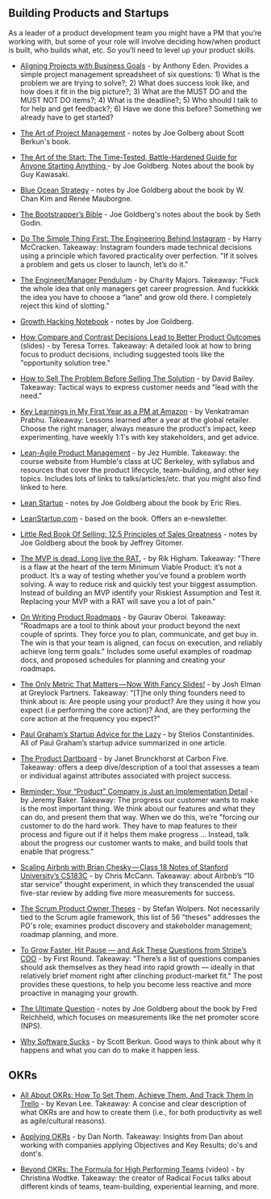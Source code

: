 ## Building Products and Startups

As a leader of a product development team you might have a PM that you’re working with, but some of your role will involve deciding how/when product is built, who builds what, etc. So you’ll need to level up your product skills.

- [Aligning Projects with Business Goals](https://blog.dnsimple.com/2017/02/aligning-business-goals-with-projects/) - by Anthony Eden. Provides a simple project management spreadsheet of six questions: 1) What is the problem we are trying to solve?; 2) What does success look like, and how does it fit in the big picture?; 3) What are the MUST DO and the MUST NOT DO items?; 4) What is the deadline?; 5) Who should I talk to for help and get feedback?; 6) Have we done this before? Something we already have to get started?

- [The Art of Project Management](https://docs.google.com/document/d/1Cr2DRP06GcBNQoOc3K5huQ61Mk_yyX5ZFsS8IlF1M6Y/edit) - notes by Joe Golberg about Scott Berkun's book.

- [The Art of the Start: The Time-Tested, Battle-Hardened Guide for Anyone Starting Anything ](https://docs.google.com/document/d/1EC4eF-uVeD-Arwoxl5SUKSQNmLK1CRF775zpRqVP4q0/edit#heading=h.efeded667ce6) - by Joe Goldberg. Notes about the book by Guy Kawasaki.

- [Blue Ocean Strategy](https://docs.google.com/document/d/1eR2K1fLY-_XQUfpJbEkB6xzSatyhQauI3-213jDjTL4/edit) - notes by Joe Goldberg about the book by W. Chan Kim and Renée Mauborgne.

- [The Bootstrapper’s Bible](https://docs.google.com/document/d/1atBNc_GFQ0jXkUiEEZ7sU7S0awlHN_nL-ukVVljOGP4/edit) - Joe Goldberg's notes about the book by Seth Godin.

- [Do The Simple Thing First: The Engineering Behind Instagram](https://www.fastcompany.com/3047642/do-the-simple-thing-first-the-engineering-behind-instagram) - by Harry McCracken. Takeaway: Instagram founders made technical decisions using a principle which favored practicality over perfection. "If it solves a problem and gets us closer to launch, let’s do it."

- [The Engineer/Manager Pendulum](https://charity.wtf/2017/05/11/the-engineer-manager-pendulum/) - by Charity Majors. Takeaway: "Fuck the whole idea that only managers get career progression. And fuckkkk the idea you have to choose a “lane” and grow old there.  I completely reject this kind of slotting."

- [Growth Hacking Notebook](https://docs.google.com/document/d/1uN_kMZlwsdaliiUhIEei5PTnLphm0p6Eo57Xg6LnFHc/edit) - notes by Joe Goldberg.

- [How Compare and Contrast Decisions Lead to Better Product Outcomes](https://www.producttalk.org/2017/09/compare-and-contrast-decisions/) (slides) - by Teresa Torres. Takeaway: A detailed look at how to bring focus to product decisions, including suggested tools like the "opportunity solution tree." 

- [How to Sell The Problem Before Selling The Solution](https://medium.com/swlh/how-to-perfectly-capture-your-customers-need-c924e3209484) - by David Bailey. Takeaway: Tactical ways to express customer needs and "lead with the need."

- [Key Learnings in My First Year as a PM at Amazon](https://www.linkedin.com/pulse/key-learnings-my-first-year-pm-amazon-venkatraman-prabhu) - by Venkatraman Prabhu. Takeaway: Lessons learned after a year at the global retailer. Choose the right manager, always measure the product's impact, keep experimenting, have weekly 1:1's with key stakeholders, and get advice.

- [Lean-Agile Product Management](https://lapm.continuousdelivery.com/) - by Jez Humble. Takeaway: the course website from Humble's class at UC Berkeley, with syllabus and resources that cover the product lifecycle, team-building, and other key topics. Includes lots of links to talks/articles/etc. that you might also find linked to here.

- [Lean Startup](https://docs.google.com/document/d/1Xs9VBBhh68DVCywXN7TRtDcWQQLDJWcLCvUOxnzNHmw/edit) - notes by Joe Goldberg about the book by Eric Ries.

- [LeanStartup.com](http://theleanstartup.com/) - based on the book. Offers an e-newsletter. 

- [Little Red Book Of Selling: 12.5 Principles of Sales Greatness](https://docs.google.com/document/d/1WegOfyGsrx7GhUFOnnOMT-cJlsvbwJdZamTyRS8ZWSU/edit) - notes by Joe Goldberg about the book by Jeffrey Gitomer.

- [The MVP is dead. Long live the RAT.](https://hackernoon.com/the-mvp-is-dead-long-live-the-rat-233d5d16ab02) - by Rik Higham. Takeaway: "There is a flaw at the heart of the term Minimum Viable Product: it’s not a product. It’s a way of testing whether you’ve found a problem worth solving. A way to reduce risk and quickly test your biggest assumption. Instead of building an MVP identify your Riskiest Assumption and Test it. Replacing your MVP with a RAT will save you a lot of pain."

- [On Writing Product Roadmaps](https://goberoi.com/on-writing-product-roadmaps-a4d72f96326c) - by Gaurav Oberoi. Takeaway: "Roadmaps are a tool to think about your product beyond the next couple of sprints. They force you to plan, communicate, and get buy in. The win is that your team is aligned, can focus on execution, and reliably achieve long term goals." Includes some useful examples of roadmap docs, and proposed schedules for planning and creating your roadmaps. 

- [The Only Metric That Matters — Now With Fancy Slides!](https://news.greylock.com/the-only-metric-that-matters-now-with-fancy-slides-232474cf414c) - by Josh Elman at Greylock Partners. Takeaway: "[T]he only thing founders need to think about is: Are people using your product? Are they using it how you expect (i.e performing the core action)? And, are they performing the core action at the frequency you expect?"

- [Paul Graham’s Startup Advice for the Lazy](https://medium.com/swlh/graham-for-the-lazy-51a170dacc86) - by Stelios Constantinides. All of Paul Graham’s startup advice summarized in one article.

- [The Product Dartboard](http://blog.carbonfive.com/2015/07/29/the-product-dartboard/) - by Janet Brunckhorst at Carbon Five. Takeaway: offers a deep dive/description of a tool that assesses a team or individual against attributes associated with project success.

- [Reminder: Your “Product” Company is Just an Implementation Detail](https://medium.com/from-the-start/building-a-feature-697344aefda2) - by Jeremy Baker. Takeaway: The progress our customer wants to make is the most important thing. We think about our features and what they can do, and present them that way. When we do this, we’re "forcing our customer to do the hard work. They have to map features to their process and figure out if it helps them make progress ... Instead, talk about the progress our customer wants to make, and build tools that enable that progress."

- [Scaling Airbnb with Brian Chesky — Class 18 Notes of Stanford University’s CS183C](https://medium.com/cs183c-blitzscaling-class-collection/scaling-airbnb-with-brian-chesky-class-18-notes-of-stanford-university-s-cs183c-3fcf75778358) - by Chris McCann. Takeaway: about Airbnb’s “10 star service” thought experiment, in which they transcended the usual five-star review by adding five more measurements for success.

- [The Scrum Product Owner Theses](https://age-of-product.com/scrum-product-owner-theses/) - by Stefan Wolpers. Not necessarily tied to the Scrum agile framework, this list of 56 "theses" addresses the PO's role; examines product discovery and stakeholder management; roadmap planning, and more.

- [To Grow Faster, Hit Pause — and Ask These Questions from Stripe’s COO](http://firstround.com/review/to-grow-faster-hit-pause-and-ask-these-questions-from-stripes-coo/) - by First Round. Takeaway: "There’s a list of questions companies should ask themselves as they head into rapid growth — ideally in that relatively brief moment right after clinching product-market fit." The post provides these questions, to help you become less reactive and more proactive in managing your growth.

- [The Ultimate Question](https://docs.google.com/document/d/1nsmy2GqHL-9IjEc0Q88tsSYafHJQXtgK0P8pJWKOTAs/edit) - notes by Joe Goldberg about the book by Fred Reichheld, which focuses on measurements like the net promoter score (NPS).

- [Why Software Sucks](http://scottberkun.com/essays/46-why-software-sucks/) - by Scott Berkun. Good ways to think about why it happens and what you can do to make it happen less.

## OKRs

- [All About OKRs: How To Set Them, Achieve Them, And Track Them In Trello](https://blog.trello.com/okrs-set-achieve-track-trello) - by Kevan Lee. Takeaway: A concise and clear description of what OKRs are and how to create them (i.e., for both productivity as well as agile/cultural reasons).

- [Applying OKRs](https://dannorth.net/2017/05/01/applying-okrs) - by Dan North. Takeaway: Insights from Dan about working with companies applying Objectives and Key Results; do's and dont's. 

- [Beyond OKRs: The Formula for High Performing Teams](http://eleganthack.com/beyond-okrs-the-formula-for-high-performing-teams/) (video) - by Christina Wodtke. Takeaway: the creator of Radical Focus talks about different kinds of teams, team-building, experiential learning, and more.

